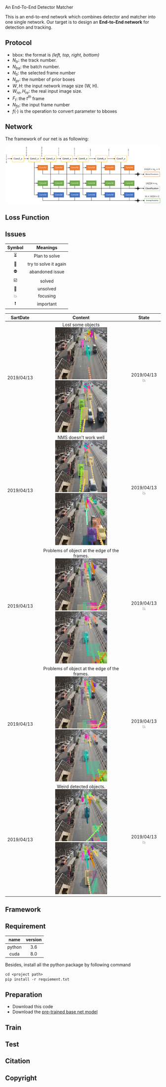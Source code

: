 An End-To-End Detector Matcher

This is an end-to-end network which combines detector and matcher into one single network. Our target is to design an **End-to-End network** for detection and tracking.

## Protocol
- bbox: the format is *(left, top, right, bottom)*
- $N_{tr}$: the track number.
- $N_{ba}$: the batch number.
- $N_{ti}$: the selected frame number
- $N_{pr}$: the number of prior boxes
- $W, H$: the input network image size (W, H).
- $W_{re}, H_{re}$: the real input image size.
- $F_t$: the $t^{th}$ frame
- $N_{fn}$: the input frame number
- $f(\cdot)$ is the operation to convert parameter to bboxes

## Network

The framework of our net is as following:

![framework](./images/framework.png)

## Loss Function

## Issues
|   Symbol  | Meanings  |
| :-------: | :--------:|
| :hourglass_flowing_sand:         | Plan to solve         |
| :repeat:  | try to solve it again     |
| :no_entry:| abandoned issue           |
| :ballot_box_with_check: | solved      |
| :black_square_button:   | unsolved    |
| :boom:                  | focusing    |
| :exclamation:           | important   |

|   SartDate|                            Content                            | State |
| :------:  | :----------------------------------------------------------: | :---: |
| 2019/04/13  | Lost some objects<br/> ![](./images/progress/lost_objects1.png)![](./images/progress/lost_objects2.png)<br> |  2019/04/13 :boom:     |
| 2019/04/13  | NMS doesn't work well <br>![](./images/progress/nms_doesnt_work_well1.png) ![](./images/progress/nms_doesnt_work_well.png)<br> | 2019/04/13 :boom:  |
| 2019/04/13  | Problems of object at the edge of the frames. <br> ![](./images/progress/object_at_frame_edge.png)![](./images/progress/object_at_frame_edge1.png) |   2019/04/13 :boom:    |
| 2019/04/13  | Problems of object at the edge of the frames. <br> ![](./images/progress/object_at_frame_edge.png)![](./images/progress/object_at_frame_edge1.png) |   2019/04/13 :boom:   |
| 2019/04/13  | Weird detected objects.<br> ![](./images/progress/werid_detect_object.png)![](./images/progress/werid_detect_object1.png) |   2019/04/13 :boom:   | 








## Framework


## Requirement
|name           |version
|:---:          |:---:
|python         |3.6
|cuda           |8.0

Besides, install all the python package by following command

```shell
cd <project path>
pip install -r requiement.txt
```

## Preparation
- Download this code
- Download the [pre-trained base net model](https://drive.google.com/open?id=1CYb-RBZpz3UTbQRM4oIRipZrWrq10iIQ)

## Train

## Test

## Citation

## Copyright
